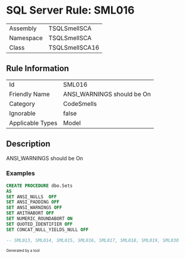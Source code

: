 # SQL Server Rule: SML016
  
|    |    |
|----|----|
| Assembly | TSQLSmellSCA |
| Namespace | TSQLSmellSCA |
| Class | TSQLSmellSCA16 |
  
## Rule Information
  
|    |    |
|----|----|
| Id | SML016 |
| Friendly Name | ANSI_WARNINGS should be On |
| Category | CodeSmells |
| Ignorable | false |
| Applicable Types | Model  |
  
## Description
  
ANSI_WARNINGS should be On
  
### Examples
  
```sql
CREATE PROCEDURE dbo.Sets
AS
SET ANSI_NULLS  OFF
SET ANSI_PADDING OFF
SET ANSI_WARNINGS OFF
SET ARITHABORT OFF
SET NUMERIC_ROUNDABORT ON
SET QUOTED_IDENTIFIER OFF
SET CONCAT_NULL_YIELDS_NULL OFF

-- SML013, SML014, SML015, SML016, SML017, SML018, SML019, SML030 
```
  
<sub><sup>Generated by a tool</sup></sub>
